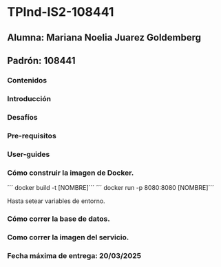 # TPInd-IS2-108441

## Alumna: Mariana Noelia Juarez Goldemberg
## Padrón: 108441

### Contenidos
### Introducción
### Desafíos
### Pre-requisitos
### User-guides
### Cómo construir la imagen de Docker.

  ´´´ docker build -t [NOMBRE]´´´
  ´´´ docker run -p 8080:8080 [NOMBRE]´´´ 

  Hasta setear variables de entorno.

### Cómo correr la base de datos.
### Como correr la imagen del servicio.

### Fecha máxima de entrega: 20/03/2025